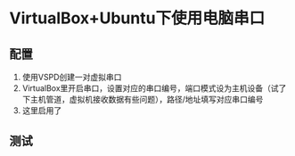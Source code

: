 # VirtualBox+Ubuntu下使用电脑串口

## 配置

1. 使用VSPD创建一对虚拟串口
2. VirtualBox里开启串口，设置对应的串口编号，端口模式设为主机设备（试了下主机管道，虚拟机接收数据有些问题），路径/地址填写对应串口编号
3. 这里启用了

## 测试

